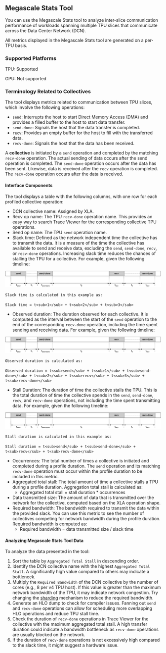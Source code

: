 ## Megascale Stats Tool

You can use the Megascale Stats tool to analyze inter-slice communication
performance of workloads spanning multiple TPU slices that communicate across
the Data Center Network (DCN).

All metrics displayed in the Megascale Stats tool are generated on a per-TPU
basis.

### Supported Platforms

TPU: Supported

GPU: Not supported

### Terminology Related to Collectives

The tool displays metrics related to communication between TPU slices, which
involve the following operations:

*   `send`: Interrupts the host to start Direct Memory Access (DMA) and provides
    a filled buffer to the host to start data transfer.
*   `send-done`: Signals the host that the data transfer is completed.
*   `recv`: Provides an empty buffer for the host to fill with the transferred
    data.
*   `recv-done`: Signals the host that the data has been received.

A **collective** is initiated by a `send` operation and completed by the
matching `recv-done` operation. The actual sending of data occurs after the send
operation is completed. The `send-done` operation occurs after the data has been
sent. Likewise, data is received after the `recv` operation is completed. The
`recv-done` operation occurs after the data is received.

#### Interface Components

The tool displays a table with the following columns, with one row for each
profiled collective operation:

*   DCN collective name: Assigned by XLA.
*   Recv op name: The TPU `recv-done` operation name. This provides an easy way
    to search Trace Viewer for the corresponding collective TPU operations.
*   Send op name: The TPU `send` operation name.
*   Slack time: Defined as the network independent time the collective has to
    transmit the data. It is a measure of the time the collective has available
    to send and receive data, excluding the `send`, `send-done`, `recv`, or
    `recv-done` operations. Increasing slack time reduces the chances of
    stalling the TPU for a collective. For example, given the following
    timeline:

![timeline showing slack time](images/dcn_collective_stats/com-timeline-slack-time.png)

```
Slack time is calculated in this example as:

Slack time = t<sub>1</sub> + t<sub>2</sub> + t<sub>3</sub>
```

*   Observed duration: The duration observed for each collective. It is computed
    as the interval between the start of the `send` operation to the end of the
    corresponding `recv-done` operation, including the time spent sending and
    receiving data. For example, given the following timeline:

![timeline showing observed duration](images/dcn_collective_stats/com-timeline-observed-duration.png)

```
Observed duration is calculated as:

Observed duration = t<sub>send</sub> + t<sub>1</sub> + t<sub>send-done</sub> + t<sub>2</sub> + t<sub>recv</sub> + t<sub>3</sub> + t<sub>recv-done</sub>
```

*   Stall Duration: The duration of time the collective stalls the TPU. This is
    the total duration of time the collective spends in the `send`, `send-done`,
    `recv`, and `recv-done` operations, not including the time spent
    transmitting data. For example, given the following timeline:

![timeline showing stall duration](images/dcn_collective_stats/com-timeline-stall-duration.png)

```
Stall duration is calculated in this example as:

Stall duration = t<sub>send</sub> + t<sub>send-done</sub> + t<sub>recv</sub> + t<sub>recv-done</sub>
```

*   Occurrences: The total number of times a collective is initiated and
    completed during a profile duration. The `send` operation and its matching
    `recv-done` operation must occur within the profile duration to be included
    in this metric.
*   Aggregated total stall: The total amount of time a collective stalls a TPU
    during a profile duration. Aggregation total stall is calculated as:
    *   Aggregated total stall = stall duration \* occurrences
*   Data transmitted size: The amount of data that is transmitted over the
    network for the collective, computed based on the XLA operation shape.
*   Required bandwidth: The bandwidth required to transmit the data within the
    provided slack. You can use this metric to see the number of collectives
    competing for network bandwidth during the profile duration. Required
    bandwidth is computed as:
    *   Required bandwidth = data transmitted size / slack time

#### Analyzing Megascale Stats Tool Data

To analyze the data presented in the tool:

1.  Sort the table by `Aggregated Total Stall` in descending order.
2.  Identify the DCN collective name with the highest `Aggregated Total Stall`.
    A significantly high value compared to others may indicate a bottleneck.
3.  Multiply the `Required Bandwidth` of the DCN collective by the number of
    cores (e.g., 8 per v4 TPU host). If this value is greater than the maximum
    network bandwidth of the TPU, it may indicate network congestion. Try
    changing the
    [sharding](https://cloud.google.com/tpu/docs/multislice-introduction#optimize)
    mechanism to reduce the required bandwidth.
4.  Generate an HLO dump to check for compiler issues. Fanning out `send` and
    `recv-done` operations can allow for scheduling more overlapping HLO
    operations and reduce TPU stall time.
5.  Check the duration of `recv-done` operations in Trace Viewer for the
    collective with the maximum aggregated total stall. A high transfer duration
    could indicate a bandwidth bottleneck as `recv-done` operations are usually
    blocked on the network.
6.  If the duration of `recv-done` operations is not excessively high compared
    to the slack time, it might suggest a hardware issue.
